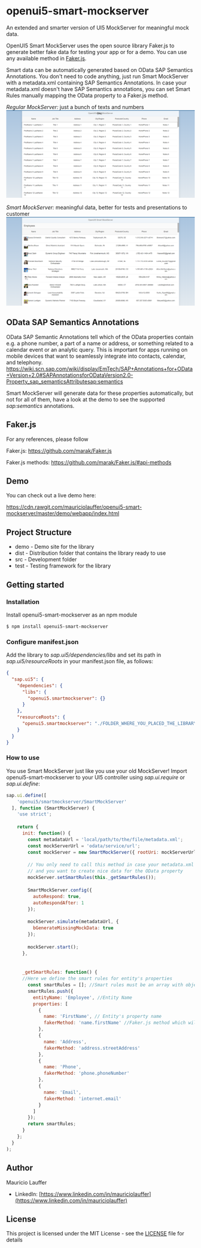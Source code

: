 # openui5-smart-mockserver
An extended and smarter version of UI5 MockServer for meaningful mock data.

OpenUI5 Smart MockServer uses the open source library Faker.js to generate better fake data for testing your app or for a demo.
You can use any available method in [Faker.js](https://github.com/marak/Faker.js/#api-methods).

Smart data can be automatically generated based on OData SAP Semantics Annotations. You don't need to code anything, just run Smart MockServer with a metadata.xml containing SAP Semantics Annotations.
In case your metadata.xml doesn't have SAP Semantics annotations, you can set Smart Rules manually mapping the OData property to a Faker.js method.


*Regular MockServer:* just a bunch of texts and numbers
[<img src="mockserver.png">](https://raw.githubusercontent.com/mauriciolauffer/openui5-smart-mockserver/master/mockserver.png)

*Smart MockServer:* meaningful data, better for tests and presentations to customer
[<img src="smartmockserver.png">](https://raw.githubusercontent.com/mauriciolauffer/openui5-smart-mockserver/master/smartmockserver.png)


## OData SAP Semantics Annotations
OData SAP Semantic Annotations tell which of the OData properties contain e.g. a phone number, a part of a name or address, or something related to a calendar event or an analytic query. This is important for apps running on mobile devices that want to seamlessly integrate into contacts, calendar, and telephony.
https://wiki.scn.sap.com/wiki/display/EmTech/SAP+Annotations+for+OData+Version+2.0#SAPAnnotationsforODataVersion2.0-Property_sap_semanticsAttributesap:semantics

Smart MockServer will generate data for these properties automatically, but not for all of them, have a look at the demo to see the supported *sap:semantics* annotations.


## Faker.js
For any references, please follow

Faker.js: https://github.com/marak/Faker.js

Faker.js methods: https://github.com/marak/Faker.js/#api-methods


## Demo
You can check out a live demo here:

https://cdn.rawgit.com/mauriciolauffer/openui5-smart-mockserver/master/demo/webapp/index.html


## Project Structure
* demo - Demo site for the library
* dist - Distribution folder that contains the library ready to use
* src  - Development folder
* test - Testing framework for the library


## Getting started

### Installation
Install openui5-smart-mockserver as an npm module
```sh
$ npm install openui5-smart-mockserver
```

### Configure manifest.json
Add the library to *sap.ui5/dependencies/libs* and set its path in *sap.ui5/resourceRoots* in your manifest.json file, as follows:

```json
{
  "sap.ui5": {
    "dependencies": {
      "libs": {
        "openui5.smartmockserver": {}
      }
    },
    "resourceRoots": {
      "openui5.smartmockserver": "./FOLDER_WHERE_YOU_PLACED_THE_LIBRARY/openui5/smartmockserver/"
    }
  }
}
```

### How to use
You use Smart MockServer just like you use your old MockServer!
Import openui5-smart-mockserver to your UI5 controller using *sap.ui.require* or  *sap.ui.define*:

```javascript
sap.ui.define([
    'openui5/smartmockserver/SmartMockServer'
  ], function (SmartMockServer) {
    'use strict';

    return {
      init: function() {
        const metadataUrl = 'local/path/to/the/file/metadata.xml';
        const mockServerUrl = 'odata/service/url';
        const mockServer = new SmartMockServer({ rootUri: mockServerUrl });

        // You only need to call this method in case your metadata.xml doesn't have sap:semantics annotations
        // and you want to create nice data for the OData property
        mockServer.setSmartRules(this._getSmartRules());

        SmartMockServer.config({
          autoRespond: true,
          autoRespondAfter: 1
        });

        mockServer.simulate(metadataUrl, {
          bGenerateMissingMockData: true
        });

        mockServer.start();
      },


      _getSmartRules: function() {
      //Here we define the smart rules for entity's properties
        const smartRules = []; //Smart rules must be an array with objects such as the following example
        smartRules.push({
          entityName: 'Employee', //Entity Name
          properties: [
            {
              name: 'FirstName', // Entity's property name
              fakerMethod: 'name.firstName' //Faker.js method which will be used for this property
            },
            {
              name: 'Address',
              fakerMethod: 'address.streetAddress'
            },
            {
              name: 'Phone',
              fakerMethod: 'phone.phoneNumber'
            },
            {
              name: 'Email',
              fakerMethod: 'internet.email'
            }
          ]
        });
        return smartRules;
      }
    };
  }
);
```


## Author
Mauricio Lauffer

 - LinkedIn: [https://www.linkedin.com/in/mauriciolauffer](https://www.linkedin.com/in/mauriciolauffer)

## License
This project is licensed under the MIT License - see the [LICENSE](LICENSE) file for details
